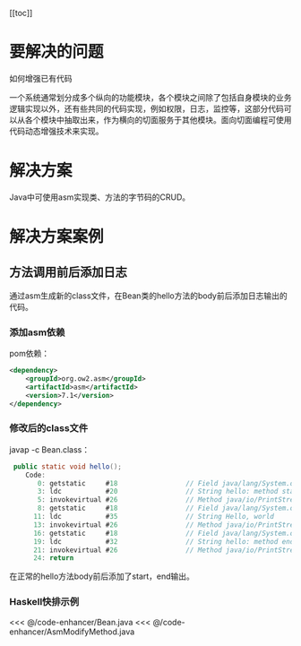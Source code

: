 [[toc]]

# 要解决的问题

如何增强已有代码

一个系统通常划分成多个纵向的功能模块，各个模块之间除了包括自身模块的业务逻辑实现以外，还有些共同的代码实现，例如权限，日志，监控等，这部分代码可以从各个模块中抽取出来，作为横向的切面服务于其他模块。面向切面编程可使用代码动态增强技术来实现。


# 解决方案
Java中可使用asm实现类、方法的字节码的CRUD。


# 解决方案案例

## 方法调用前后添加日志

通过asm生成新的class文件，在Bean类的hello方法的body前后添加日志输出的代码。

### 添加asm依赖

pom依赖： 

 ~~~xml
 <dependency>
     <groupId>org.ow2.asm</groupId>
     <artifactId>asm</artifactId>
     <version>7.1</version>
 </dependency>
 ~~~


### 修改后的class文件

javap -c Bean.class：

~~~java
 public static void hello();
    Code:
       0: getstatic     #18                 // Field java/lang/System.out:Ljava/io/PrintStream;
       3: ldc           #20                 // String hello: method start
       5: invokevirtual #26                 // Method java/io/PrintStream.println:(Ljava/lang/String;)V
       8: getstatic     #18                 // Field java/lang/System.out:Ljava/io/PrintStream;
      11: ldc           #35                 // String Hello, world
      13: invokevirtual #26                 // Method java/io/PrintStream.println:(Ljava/lang/String;)V
      16: getstatic     #18                 // Field java/lang/System.out:Ljava/io/PrintStream;
      19: ldc           #32                 // String hello: method end
      21: invokevirtual #26                 // Method java/io/PrintStream.println:(Ljava/lang/String;)V
      24: return
~~~
在正常的hello方法body前后添加了start，end输出。

### Haskell快排示例
<<< @/code-enhancer/Bean.java
<<< @/code-enhancer/AsmModifyMethod.java